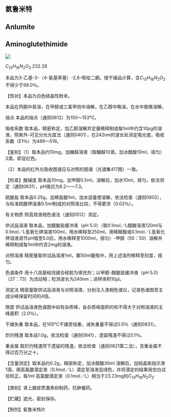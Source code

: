 ## 氨鲁米特

## Anlumite

## Aminoglutethimide

<!-- C H _ { 3 } HN -NH2  -->
![](https://web-api.textin.com/ocr_image/external/c76ccb2598c4f2b6.jpg)

$C_{13}H_{16}N_{2}O_{2}$ 232.28

本品为3-乙基-3-（4-氨基苯基）-2,6-哌啶二酮。按干燥品计算，含$C_{13}H_{16}N_{2}O_{2}$不得少于99.0％。

【性状】本品为白色结晶性粉末。

本品在丙酮中易溶，在甲醇或三氯甲烷中溶解，在乙醇中略溶，在水中极微溶解。

熔点 本品的熔点（通则0612）为150～153℃。

吸收系数 取本品，精密称定，加乙醇溶解并定量稀释制成每1ml中约含10pg的溶液，照紫外-可见分光光度法（通则0401），在242nm的波长处测定吸光度，吸收系数（E1％）为489～519。

【鉴别】（1）取本品约10mg，加糠醛溶液（取糠醛10滴，加冰醋酸10ml，摇匀）3滴，即显红色。

（2）本品的红外光吸收图谱应与对照的图谱（光谱集417图）一致。

【检查】酸碱度 取本品10mg，加甲醇0.5ml，溶解后，加水10ml，摇匀，依法测定（通则0631），pH值应为6.2～～7.3。

硫酸盐 取本品0.25g，加稀盐酸1ml，加水适量使溶解，依法检查（通则0802），与标准硫酸钾溶液0.5ml制成的对照液比较，不得更浓（0.02％）。

有关物质 照高效液相色谱法（通则0512）测定。

供试品溶液 取本品，加醋酸盐缓冲液（pH 5.0）（取0.1mol／L醋酸溶液120ml与0.1mol／L氢氧化钾溶液100ml，用水稀释至250ml，用稀醋酸或0.1mol／L氢氧化钾溶液调节pH值至5.0后，用水稀释至1000ml，摇匀）-甲醇（50：50）溶解并稀释制成每1ml中约含2mg的溶液。

对照溶液 精密量取供试品溶液1ml，置50ml量瓶中，用上述溶剂稀释至刻度，摇匀。

色谱条件 用十八烷基硅烷键合硅胶为填充剂；以甲醇-醋酸盐缓冲液（pH 5.0）（27：73）为流动相；检测波长为240nm；进样体积10μl。

测定法 精密量取供试品溶液与对照溶液，分别注入液相色谱仪，记录色谱图至主成分峰保留时间的4倍。

限度 供试品溶液色谱图中如有杂质峰，各杂质峰面积的和不得大于对照溶液的主峰面积（2.0％）。

干燥失重 取本品，在105℃干燥至恒重，减失重量不得过0.5％（通则0831）。

炽灼残渣 取本品1.0g，依法检查（通则0841），遗留残渣不得过0.1％。

重金属 取炽灼残渣项下遗留的残渣，依法检查（通则0821第二法），含重金属不得过百万分之十。

【含量测定】取本品约0.2g，精密称定，加冰醋酸30ml 溶解后，加结晶紫指示液1滴，用高氯酸滴定液（0.1mol／L）滴定至溶液显绿色，并将滴定的结果用空白试验校正。每1ml 高氯酸滴定液（0.1mol／L）相当于23.23mg的$C_{13}H_{16}N_{2}O_{2}$·

【类别】肾上腺皮质激素抑制药，抗肿瘤药。

【贮藏】遮光，密封保存。

【制剂】氨鲁米特片